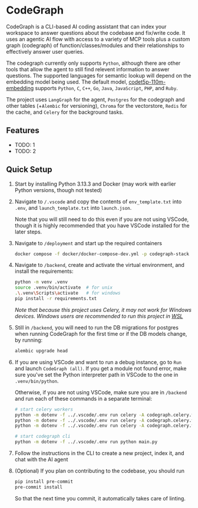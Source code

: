 # CodeGraph

CodeGraph is a CLI-based AI coding assistant that can index your workspace to answer questions about the codebase and fix/write code. It uses an agentic AI flow with access to a variety of MCP tools plus a custom graph (codegraph) of function/classes/modules and their relationships to effectively answer user queries.

The codegraph currently only supports `Python`, although there are other tools that allow the agent to still find relevent information to answer questions. The supported languages for semantic lookup will depend on the embedding model being used. The default model, [codet5p-110m-embedding](https://huggingface.co/Salesforce/codet5p-110m-embedding) supports `Python`, `C`, `C++`, `Go`, `Java`, `JavaScript`, `PHP`, and `Ruby`.

The project uses `LangGraph` for the agent, `Postgres` for the codegraph and other tables (+`Alembic` for versioning), `Chroma` for the vectorstore, `Redis` for the cache, and `Celery` for the background tasks.
<!-- + LiteLLM for managing different models -->

<!-- TODO: insert GIF/video here -->

## Features
<!-- list overall, tools, cli, and indexing functionalities -->
<!-- maybe talk about tests + github actions -->
- TODO: 1
- TODO: 2

## Quick Setup

1. Start by installing Python 3.13.3 and Docker (may work with earlier Python versions, though not tested)

2. Navigate to `/.vscode` and copy the contents of `env_template.txt` into `.env`, and `launch_template.txt` into `launch.json`.

   Note that you will still need to do this even if you are not using VSCode, though it is highly recommended that you have VSCode installed for the later steps.
   <!-- TODO: add instructions on the .env file and required environmental variables -->

3. Navigate to `/deployment` and start up the required containers

   ```bash
   docker compose -f docker/docker-compose-dev.yml -p codegraph-stack up -d
   ```

4. Navigate to `/backend`, create and activate the virtual environment, and install the requirements:

   ```bash
   python -m venv .venv
   source .venv/bin/activate  # for unix
   .\.venv\Scripts\activate   # for windows
   pip install -r requirements.txt
   ```

   *Note that because this project uses Celery, it may not work for Windows devices. Windows users are recommended to run this project in [WSL](https://learn.microsoft.com/en-us/windows/wsl/install)*

5. Still in `/backend`, you will need to run the DB migrations for postgres when running CodeGraph for the first time or if the DB models change, by running:

   ```bash
   alembic upgrade head
   ```

6. If you are using VSCode and want to run a debug instance, go to `Run` and launch `CodeGraph (all)`. If you get a module not found error, make sure you've set the Python interpreter path in VSCode to the one in `.venv/bin/python`.

   Otherwise, if you are not using VSCode, make sure you are in `/backend` and run each of these commands in a separate terminal:

   <!-- TODO: create a script to start all celery workers -->
   ```bash
   # start celery workers
   python -m dotenv -f ../.vscode/.env run celery -A codegraph.celery.workers.primary worker --pool=threads --concurrency=4 --prefetch-multiplier=1 --loglevel=INFO -Q celery
   python -m dotenv -f ../.vscode/.env run celery -A codegraph.celery.workers.indexing worker --pool=threads --concurrency=4 --prefetch-multiplier=1 --loglevel=INFO -Q indexing
   python -m dotenv -f ../.vscode/.env run celery -A codegraph.celery.workers.beat beat --loglevel=INFO

   # start codegraph cli
   python -m dotenv -f ../.vscode/.env run python main.py
   ```

7. Follow the instructions in the CLI to create a new project, index it, and chat with the AI agent

8. (Optional) If you plan on contributing to the codebase, you should run

   ```bash
   pip install pre-commit
   pre-commit install
   ```

   So that the next time you commit, it automatically takes care of linting.

<!-- TODO: add known limitations and potential future features -->